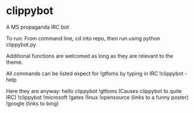 clippybot
=========

A MS propaganda IRC bot

To run:
From command line, cd into repo, then run using python clippybot.py

Additional functions are welcomed as long as they are relevant to the theme.

All commands can be listed expect for !gtfoms by typing in IRC !clippybot -help

Here they are anyway:
hello clippybot
!gtfoms (Causes clippybot to quite IRC)
!clippybot 
!microsoft
!gates
!linux
!opensource (links to a funny poster)
!google (links to bing)

